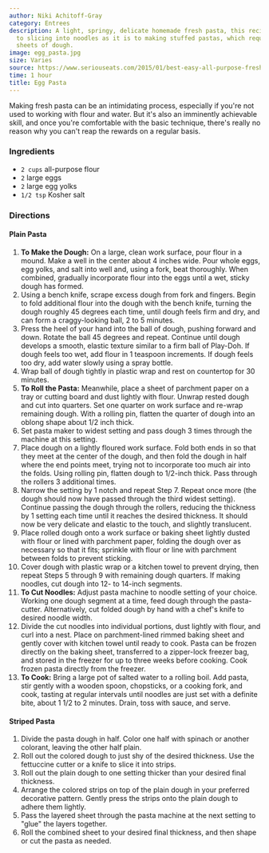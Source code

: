 ```yaml
---
author: Niki Achitoff-Gray
category: Entrees
description: A light, springy, delicate homemade fresh pasta, this recipe is as well-suited
  to slicing into noodles as it is to making stuffed pastas, which require thin, pliable
  sheets of dough.
image: egg_pasta.jpg
size: Varies
source: https://www.seriouseats.com/2015/01/best-easy-all-purpose-fresh-pasta-dough-recipe-instructions.html
time: 1 hour
title: Egg Pasta
---
```


Making fresh pasta can be an intimidating process, especially if you're not used to working with flour and water. But it's also an imminently achievable skill, and once you're comfortable with the basic technique, there's really no reason why you can't reap the rewards on a regular basis.

### Ingredients

* `2 cups` all-purpose flour
* `2` large eggs
* `2` large egg yolks
* `1/2 tsp` Kosher salt

### Directions

#### Plain Pasta
1. **To Make the Dough:** On a large, clean work surface, pour flour in a mound. Make a well in the center about 4 inches wide. Pour whole eggs, egg yolks, and salt into well and, using a fork, beat thoroughly. When combined, gradually incorporate flour into the eggs until a wet, sticky dough has formed.
2. Using a bench knife, scrape excess dough from fork and fingers. Begin to fold additional flour into the dough with the bench knife, turning the dough roughly 45 degrees each time, until dough feels firm and dry, and can form a craggy-looking ball, 2 to 5 minutes.
3. Press the heel of your hand into the ball of dough, pushing forward and down. Rotate the ball 45 degrees and repeat. Continue until dough develops a smooth, elastic texture similar to a firm ball of Play-Doh. If dough feels too wet, add flour in 1 teaspoon increments. If dough feels too dry, add water slowly using a spray bottle.
4. Wrap ball of dough tightly in plastic wrap and rest on countertop for 30 minutes.
5. **To Roll the Pasta:** Meanwhile, place a sheet of parchment paper on a tray or cutting board and dust lightly with flour. Unwrap rested dough and cut into quarters. Set one quarter on work surface and re-wrap remaining dough. With a rolling pin, flatten the quarter of dough into an oblong shape about 1/2 inch thick.
6. Set pasta maker to widest setting and pass dough 3 times through the machine at this setting.
7. Place dough on a lightly floured work surface. Fold both ends in so that they meet at the center of the dough, and then fold the dough in half where the end points meet, trying not to incorporate too much air into the folds. Using rolling pin, flatten dough to 1/2-inch thick. Pass through the rollers 3 additional times.
8. Narrow the setting by 1 notch and repeat Step 7. Repeat once more (the dough should now have passed through the third widest setting). Continue passing the dough through the rollers, reducing the thickness by 1 setting each time until it reaches the desired thickness. It should now be very delicate and elastic to the touch, and slightly translucent.
9. Place rolled dough onto a work surface or baking sheet lightly dusted with flour or lined with parchment paper, folding the dough over as necessary so that it fits; sprinkle with flour or line with parchment between folds to prevent sticking.
10. Cover dough with plastic wrap or a kitchen towel to prevent drying, then repeat Steps 5 through 9 with remaining dough quarters. If making noodles, cut dough into 12- to 14-inch segments.
11. **To Cut Noodles:** Adjust pasta machine to noodle setting of your choice. Working one dough segment at a time, feed dough through the pasta-cutter. Alternatively, cut folded dough by hand with a chef's knife to desired noodle width. 
12. Divide the cut noodles into individual portions, dust lightly with flour, and curl into a nest. Place on parchment-lined rimmed baking sheet and gently cover with kitchen towel until ready to cook. Pasta can be frozen directly on the baking sheet, transferred to a zipper-lock freezer bag, and stored in the freezer for up to three weeks before cooking. Cook frozen pasta directly from the freezer.
13. **To Cook:** Bring a large pot of salted water to a rolling boil. Add pasta, stir gently with a wooden spoon, chopsticks, or a cooking fork, and cook, tasting at regular intervals until noodles are just set with a definite bite, about 1 1/2 to 2 minutes. Drain, toss with sauce, and serve.

#### Striped Pasta

1. Divide the pasta dough in half. Color one half with spinach or another colorant, leaving the other half plain.
2. Roll out the colored dough to just shy of the desired thickness. Use the fettuccine cutter or a knife to slice it into strips.
3. Roll out the plain dough to one setting thicker than your desired final thickness.
4. Arrange the colored strips on top of the plain dough in your preferred decorative pattern. Gently press the strips onto the plain dough to adhere them lightly.
5. Pass the layered sheet through the pasta machine at the next setting to "glue" the layers together.
6. Roll the combined sheet to your desired final thickness, and then shape or cut the pasta as needed.

